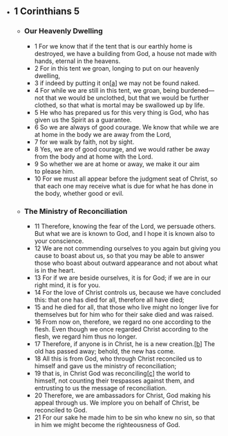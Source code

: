 - ## 1 Corinthians 5
	- ### Our Heavenly Dwelling
		- 1 For we know that if the tent that is our earthly home is destroyed, we have a building from God, a house not made with hands, eternal in the heavens.
		- 2 For in this tent we groan, longing to put on our heavenly dwelling,
		- 3 if indeed by putting it on[[a](https://www.biblegateway.com/reading-plans/chronological/2022/12/05?version=ESV#frp-passage-0-28864a)] we may not be found naked.
		- 4 For while we are still in this tent, we groan, being burdened—not that we would be unclothed, but that we would be further clothed, so that what is mortal may be swallowed up by life.
		- 5 He who has prepared us for this very thing is God, who has given us the Spirit as a guarantee.
		- 6 So we are always of good courage. We know that while we are at home in the body we are away from the Lord,
		- 7 for we walk by faith, not by sight.
		- 8 Yes, we are of good courage, and we would rather be away from the body and at home with the Lord.
		- 9 So whether we are at home or away, we make it our aim to please him.
		- 10 For we must all appear before the judgment seat of Christ, so that each one may receive what is due for what he has done in the body, whether good or evil.
	- ### The Ministry of Reconciliation
		- 11 Therefore, knowing the fear of the Lord, we persuade others. But what we are is known to God, and I hope it is known also to your conscience.
		- 12 We are not commending ourselves to you again but giving you cause to boast about us, so that you may be able to answer those who boast about outward appearance and not about what is in the heart.
		- 13 For if we are beside ourselves, it is for God; if we are in our right mind, it is for you.
		- 14 For the love of Christ controls us, because we have concluded this: that one has died for all, therefore all have died;
		- 15 and he died for all, that those who live might no longer live for themselves but for him who for their sake died and was raised.
		- 16 From now on, therefore, we regard no one according to the flesh. Even though we once regarded Christ according to the flesh, we regard him thus no longer.
		- 17 Therefore, if anyone is in Christ, he is a new creation.[[b](https://www.biblegateway.com/reading-plans/chronological/2022/12/05?version=ESV#frp-passage-0-28878b)] The old has passed away; behold, the new has come.
		- 18 All this is from God, who through Christ reconciled us to himself and gave us the ministry of reconciliation;
		- 19 that is, in Christ God was reconciling[[c](https://www.biblegateway.com/reading-plans/chronological/2022/12/05?version=ESV#frp-passage-0-28880c)] the world to himself, not counting their trespasses against them, and entrusting to us the message of reconciliation.
		- 20 Therefore, we are ambassadors for Christ, God making his appeal through us. We implore you on behalf of Christ, be reconciled to God.
		- 21 For our sake he made him to be sin who knew no sin, so that in him we might become the righteousness of God.